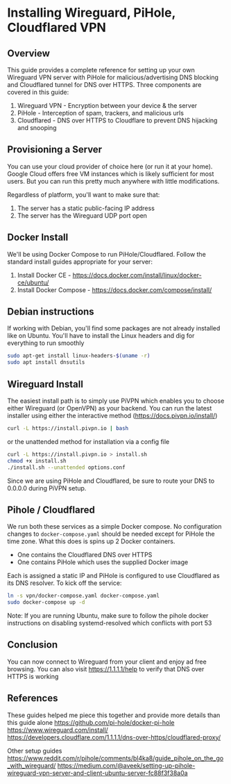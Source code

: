 # Installing Wireguard, PiHole, Cloudflared VPN
## Overview
This guide provides a complete reference for setting up your own Wireguard VPN server
with PiHole for malicious/advertising DNS blocking and Cloudflared tunnel for DNS over
HTTPS. Three components are covered in this guide:

1. Wireguard VPN - Encryption between your device & the server
2. PiHole - Interception of spam, trackers, and malicious urls
3. Cloudflared - DNS over HTTPS to Cloudflare to prevent DNS hijacking and snooping

## Provisioning a Server
You can use your cloud provider of choice here (or run it at your home). Google Cloud
offers free VM instances which is likely sufficient for most users. But you can run
this pretty much anywhere with little modifications.

Regardless of platform, you'll want to make sure that:
1. The server has a static public-facing IP address
2. The server has the Wireguard UDP port open

## Docker Install
We'll be using Docker Compose to run PiHole/Cloudflared. Follow the standard install
guides appropriate for your server:
1. Install Docker CE - https://docs.docker.com/install/linux/docker-ce/ubuntu/
2. Install Docker Compose - https://docs.docker.com/compose/install/

## Debian instructions
If working with Debian, you'll find some packages are not already installed like on
Ubuntu. You'll have to install the Linux headers and dig for everything to run smoothly
```bash
sudo apt-get install linux-headers-$(uname -r)
sudo apt install dnsutils
```

## Wireguard Install
The easiest install path is to simply use PiVPN which enables you to choose either
Wireguard (or OpenVPN) as your backend. You can run the latest installer using either
the interactive method (https://docs.pivpn.io/install/)
```bash
curl -L https://install.pivpn.io | bash
```
or the unattended method for installation via a config file
```bash
curl -L https://install.pivpn.io > install.sh
chmod +x install.sh
./install.sh --unattended options.conf
```

Since we are using PiHole and Cloudflared, be sure to route your DNS to 0.0.0.0 during
PiVPN setup.

## Pihole / Cloudflared
We run both these services as a simple Docker compose. No configuration changes to
`docker-compose.yaml` should be needed except for PiHole the time zone. What this does
is spins up 2 Docker containers.
- One contains the Cloudflared DNS over HTTPS
- One contains PiHole which uses the supplied Docker image

Each is assigned a static IP and PiHole is configured to use Cloudflared as its
DNS resolver. To kick off the service:

```bash
ln -s vpn/docker-compose.yaml docker-compose.yaml
sudo docker-compose up -d
```

Note: If you are running Ubuntu, make sure to follow the pihole docker instructions on
disabling systemd-resolved which conflicts with port 53

## Conclusion
You can now connect to Wireguard from your client and enjoy ad free browsing.
You can also visit https://1.1.1.1/help to verify that DNS over HTTPS is working

## References
These guides helped me piece this together and provide more details than this guide alone
https://github.com/pi-hole/docker-pi-hole
https://www.wireguard.com/install/
https://developers.cloudflare.com/1.1.1.1/dns-over-https/cloudflared-proxy/

Other setup guides
https://www.reddit.com/r/pihole/comments/bl4ka8/guide_pihole_on_the_go_with_wireguard/
https://medium.com/@aveek/setting-up-pihole-wireguard-vpn-server-and-client-ubuntu-server-fc88f3f38a0a
